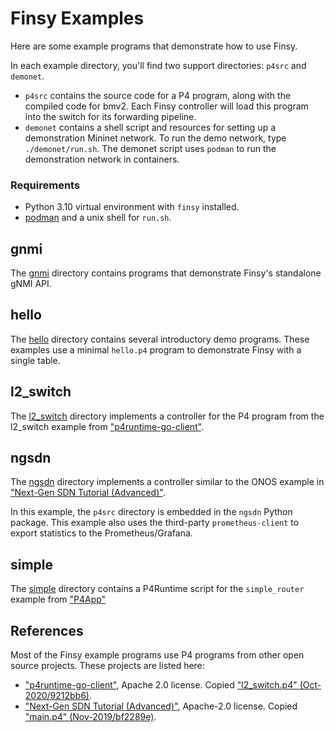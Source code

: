 # Finsy Examples

Here are some example programs that demonstrate how to use Finsy.

In each example directory, you'll find two support directories: `p4src` and `demonet`.

- `p4src` contains the source code for a P4 program, along with the compiled code for
bmv2. Each Finsy controller will load this program into the switch for its forwarding
pipeline. 
- `demonet` contains a shell script and resources for setting up a demonstration 
Mininet network. To run the demo network, type `./demonet/run.sh`. The demonet script uses 
`podman` to run the demonstration network in containers.

### Requirements

- Python 3.10 virtual environment with `finsy` installed.
- [podman](https://podman.io/) and a unix shell for `run.sh`.

## gnmi

The [gnmi](./gnmi/README.md) directory contains programs that demonstrate Finsy's standalone gNMI API.

## hello

The [hello](./hello/README.md) directory contains several introductory demo programs. These examples use 
a minimal `hello.p4` program to demonstrate Finsy with a single table.

## l2_switch

The [l2_switch](./l2_switch/README.md) directory implements a controller for the P4 program from the
l2_switch example from ["p4runtime-go-client"](https://github.com/antoninbas/p4runtime-go-client).

## ngsdn

The [ngsdn](./ngsdn/README.md) directory implements a controller similar to the ONOS example in ["Next-Gen SDN Tutorial (Advanced)"](https://github.com/opennetworkinglab/ngsdn-tutorial).

In this example, the `p4src` directory is embedded in the `ngsdn` Python package. This example also uses
the third-party `prometheus-client` to export statistics to the Prometheus/Grafana.

## simple

The [simple](./simple/README.md) directory contains a P4Runtime script for the `simple_router` example from ["P4App"](https://github.com/p4lang/p4app/tree/master/examples/simple_router.p4app)

## References

Most of the Finsy example programs use P4 programs from other open source projects. These
projects are listed here:

- ["p4runtime-go-client"](https://github.com/antoninbas/p4runtime-go-client), Apache 2.0 license. Copied ["l2_switch.p4" (Oct-2020/9212bb6)](https://github.com/antoninbas/p4runtime-go-client/commits/main/cmd/l2_switch/l2_switch.p4).
- ["Next-Gen SDN Tutorial (Advanced)"](https://github.com/opennetworkinglab/ngsdn-tutorial), Apache-2.0 license. Copied ["main.p4" (Nov-2019/bf2289e)](https://github.com/opennetworkinglab/ngsdn-tutorial/commits/advanced/solution/p4src/main.p4).
